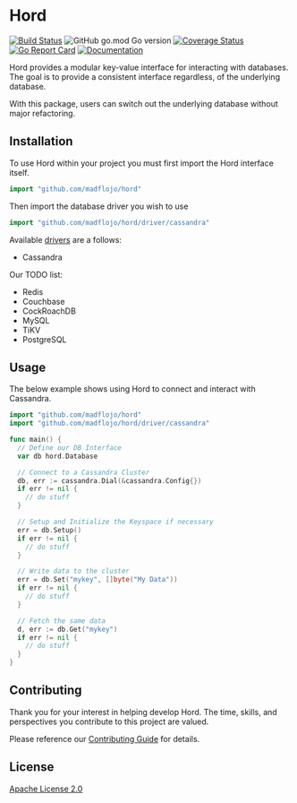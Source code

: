 # Hord

[![Build 
Status](https://travis-ci.org/madflojo/hord.svg)](
https://travis-ci.org/madflojo/hord) ![GitHub go.mod Go version](https://img.shields.io/github/go-mod/go-version/madflojo/hord) [![Coverage Status](https://coveralls.io/repos/github/madflojo/hord/badge.svg?branch=master)](https://coveralls.io/github/madflojo/hord?branch=master)
[![Go Report Card](https://goreportcard.com/badge/github.com/madflojo/hord)](https://goreportcard.com/report/github.com/madflojo/hord) 
[![Documentation](https://godoc.org/github.com/madflojo/hord?status.svg)](http://godoc.org/github.com/madflojo/hord)


Hord provides a modular key-value interface for interacting with databases. The goal is to provide a consistent interface regardless, of the underlying database.

With this package, users can switch out the underlying database without major refactoring.

## Installation

To use Hord within your project you must first import the Hord interface itself.

```go
import "github.com/madflojo/hord"
```

Then import the database driver you wish to use

```go
import "github.com/madflojo/hord/driver/cassandra"
```

Available [drivers](drivers) are a follows:

* Cassandra

Our TODO list:

* Redis 
* Couchbase
* CockRoachDB
* MySQL
* TiKV
* PostgreSQL


## Usage

The below example shows using Hord to connect and interact with Cassandra.

```go
import "github.com/madflojo/hord"
import "github.com/madflojo/hord/driver/cassandra"

func main() {
  // Define our DB Interface
  var db hord.Database

  // Connect to a Cassandra Cluster
  db, err := cassandra.Dial(&cassandra.Config{})
  if err != nil {
    // do stuff
  }

  // Setup and Initialize the Keyspace if necessary
  err = db.Setup()
  if err != nil {
    // do stuff
  }

  // Write data to the cluster
  err = db.Set("mykey", []byte("My Data"))
  if err != nil {
    // do stuff
  }

  // Fetch the same data
  d, err := db.Get("mykey")
  if err != nil {
    // do stuff
  }
}
```

## Contributing
Thank you for your interest in helping develop Hord. The time, skills, and perspectives you contribute to this project are valued.

Please reference our [Contributing Guide](CONTRIBUTING.md) for details.

## License
[Apache License 2.0](https://choosealicense.com/licenses/apache-2.0/)

